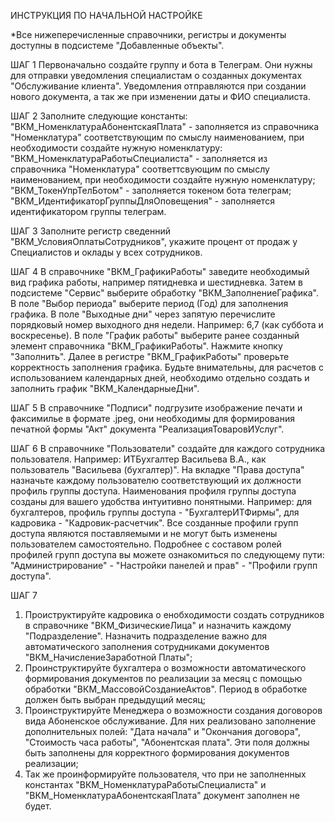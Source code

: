 ИНСТРУКЦИЯ ПО НАЧАЛЬНОЙ НАСТРОЙКЕ

*Все нижеперечисленные справочники, регистры и документы доступны в подсистеме "Добавленные объекты".

ШАГ 1
Первоначально создайте группу и бота в Телеграм. Они нужны для отправки уведомления специалистам о созданных документах "Обслуживание клиента". Уведомления отправляются при создании нового документа, а так же при изменении даты и ФИО специалиста.

ШАГ 2
Заполните следующие константы: "ВКМ_НоменклатураАбонентскаяПлата" - заполняется из справочника "Номенклатура" соответствующим по смыслу наименованием, при необходимости создайте нужную номенклатуру: "ВКМ_НоменклатураРаботыСпециалиста" - заполняется из справочника "Номенклатура" соответтсвующим по смыслу наименованием, при необходимости создайте нужную номенклатуру; "ВКМ_ТокенУпрТелБотом" - заполняется токеном бота телеграм; "ВКМ_ИдентификаторГруппыДляОповещения" - заполняется идентификатором группы телеграм.

ШАГ 3
Заполните регистр сведенний "ВКМ_УсловияОплатыСотрудников", укажите процент от продаж у Специалистов и оклады у всех сотрудников.

ШАГ 4
В справочнике "ВКМ_ГрафикиРаботы" заведите необходимый вид графика работы, например пятидневка и шестидневка. Затем в подсистеме "Сервис" выберите обработку "ВКМ_ЗаполнениеГрафика". В поле "Выбор периода" выберите период (Год) для заполнения графика. В поле "Выходные дни" через запятую перечислите порядковый номер выходного дня недели. Например: 6,7 (как суббота и воскресенье). В поле "График работы" выберите ранее созданный элемент справочника "ВКМ_ГрафикиРаботы". Нажмите кнопку "Заполнить". Далее в регистре "ВКМ_ГрафикРаботы" проверьте корректность заполнения графика. Будьте внимательны, для расчетов с использованием календарных дней, необходимо отдельно создать и заполнить график "ВКМ_КалендарныеДни".

ШАГ 5
В справочнике "Подписи" подгрузите изображение печати и факсимилье в формате .jpeg, они необходимы для формирования печатной формы "Акт" документа "РеализацияТоваровИУслуг".

ШАГ 6
В справочнике "Пользователи" создайте для каждого сотрудника пользователя. Например: ИТБухгалтер Васильева В.А., как пользователь "Васильева (бухгалтер)". На вкладке "Права доступа" назначьте каждому пользователю соответствующий их должности профиль группы доступа. Наименования профиля группы доступа созданы для вашего удобства интуитивно понятными. Например: для бухгалтеров, профиль группы доступа - "БухгалтерИТФирмы", для кадровика - "Кадровик-расчетчик". Все созданные профили групп доступа являются поставляемыми и не могут быть изменены пользователем самостоятельно. Подробнее с составом ролей профилей групп доступа вы можете ознакомиться по следующему пути: "Администрирование" - "Настройки панелей и прав" - "Профили групп доступа".

ШАГ 7
1) Проиструктируйте кадровика о енобходимости создать сотрудников в справочнике "ВКМ_ФизическиеЛица" и назначить каждому "Подразделение". Назначить подразделение важно для автоматического заполнения сотрудниками документов "ВКМ_НачислениеЗаработной Платы";
2) Проинструктируйте бухгалтера о возможности автоматического формирования документов по реализации за месяц с помощью обработки "ВКМ_МассовойСозданиеАктов". Период в обработке должен быть выбран предыдущий месяц;
3) Проинструктируйте Менеджера о возможности создания договоров вида Абоненское обслуживание. Для них реализовано заполнение дополнительных полей: "Дата начала" и "Окончания договора", "Стоимость часа работы", "Абонентская плата". Эти поля должны быть заполнены для корректного формирования документов реализации;
4) Так же проинформируйте пользователя, что при не заполненных константах "ВКМ_НоменклатураРаботыСпециалиста" и "ВКМ_НоменклатураАбонентскаяПлата" документ заполнен не будет.
